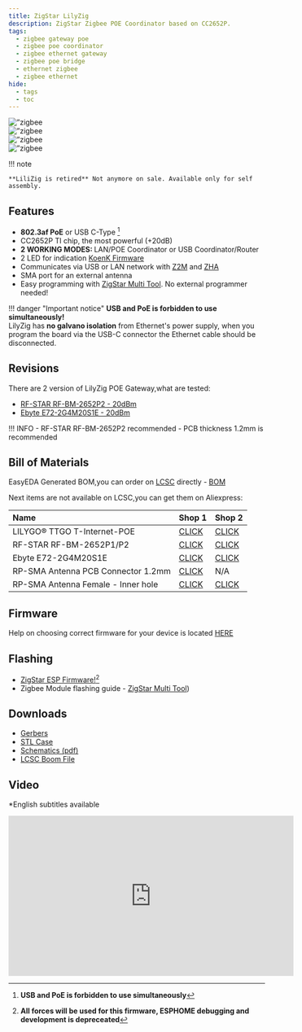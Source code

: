 ```yaml
---
title: ZigStar LilyZig
description: ZigStar Zigbee POE Coordinator based on CC2652P.
tags:
  - zigbee gateway poe
  - zigbee poe coordinator
  - zigbee ethernet gateway
  - zigbee poe bridge
  - ethernet zigbee
  - zigbee ethernet
hide:
  - tags
  - toc
---
```


<div class="swiper stick">
      <div class="swiper-wrapper">
        <div class="swiper-slide">
          <img src="../../assets/images/zigbee-lilyzig/Photo 1.jpg" alt=”zigbee gateway poe”>
        </div>
        <div class="swiper-slide">
          <img src="../../assets/images/zigbee-lilyzig/Photo 2.jpg" alt=”zigbee gateway lan”>
        </div>
		<div class="swiper-slide">
          <img src="../../assets/images/zigbee-lilyzig/Photo 3.jpg" alt=”zigbee lan poe”>
        </div>
		<div class="swiper-slide">
          <img src="../../assets/images/zigbee-lilyzig/Photo 4.jpg" alt=”zigbee gw poe”>
        </div>
      </div>
	  <div class="swiper-pagination"></div>
      <div class="swiper-button-next"></div>
      <div class="swiper-button-prev"></div>
    </div>

!!! note

    **LiliZig is retired** Not anymore on sale. Available only for self assembly.

## Features

- <b>802.3af PoE</b> or USB C-Type [^1]
- CC2652P TI chip, the most powerful (+20dB)
- <b> 2 WORKING MODES: </b> LAN/POE Coordinator or USB Coordinator/Router
- 2 LED for indication [KoenK Firmware](https://github.com/Koenkk/Z-Stack-firmware/tree/master/coordinator/Z-Stack_3.x.0/bin)
- Communicates via USB or LAN network with [Z2M](https://www.zigbee2mqtt.io/) and [ZHA](https://www.home-assistant.io/integrations/zha/)
- SMA port for an external antenna
- Easy programming with [ZigStar Multi Tool](/radio-docs/zigstar-multi-tool/#zigstar-multi-tool). No external programmer needed!<br>

!!! danger "Important notice"
    **USB and PoE is forbidden to use simultaneously!**<br>
    LilyZig has **no galvano isolation** from Ethernet's power supply, when you program the board via the USB-C connector the Ethernet cable should be disconnected.

## Revisions

There are 2 version of LilyZig POE Gateway,what are tested:<br>
- [RF-STAR RF-BM-2652P2 - 20dBm](https://github.com/mercenaruss/zigstar_gateways/raw/main/files/Gerbers/LilyZig/Gerber_TTGO_RF-BM-2652P2.zip)<br>
- [Ebyte E72-2G4M20S1E  - 20dBm](https://github.com/mercenaruss/zigstar_gateways/raw/main/files/Gerbers/LilyZig/Gerber_TTGO_E72-2G4M20S1E.zip)<br> 


!!! INFO
    - RF-STAR RF-BM-2652P2 recommended
	  - PCB thickness 1.2mm is recommended
	

## Bill of Materials

EasyEDA Generated BOM,you can order on [LCSC](https://lcsc.com) directly - [BOM](https://github.com/mercenaruss/zigstar_gateways/blob/main/files/BOM/BOM_TTGO_RF-BM-2652P2.csv)

Next items are not available on LCSC,you can get them on Aliexpress:

| Name  | Shop 1 | Shop 2 |
| :------------|:---------------|:-----|
| LILYGO® TTGO T-Internet-POE| [CLICK](https://letyshops.com/r/aliexpress-69affae66921)| [CLICK](https://letyshops.com/r/aliexpress-95230416106d)|
| RF-STAR RF-BM-2652P1/P2|[CLICK](https://letyshops.com/r/aliexpress-c83c7878b18b) | [CLICK](https://letyshops.com/r/aliexpress-dbe513b72282) |
| Ebyte E72-2G4M20S1E | [CLICK](https://letyshops.com/r/aliexpress-b25ea4b8642a)| [CLICK](https://letyshops.com/r/aliexpress-00563b7dcf47) |
| RP-SMA Antenna PCB Connector 1.2mm | [CLICK](https://letyshops.com/r/aliexpress-7507f61580c3)| N/A |
| RP-SMA Antenna Female - Inner hole |[CLICK](https://letyshops.com/r/aliexpress-81d294a1360f)| [CLICK](https://letyshops.com/r/aliexpress-5ebae68206ac) |

## Firmware

Help on choosing correct firmware for your device is located [HERE](/radio-docs/quick-start/#step-2-download-the-correct-firmware-for-your-device)

## Flashing

* [ZigStar ESP Firmware!](https://github.com/xyzroe/ZigStarGW-FW/releases)[^2]<br> 
* Zigbee Module flashing guide - [ZigStar Multi Tool](/radio-docs/zigstar-multi-tool/#zigstar-multi-tool))<br>

## Downloads
 - [Gerbers](https://github.com/mercenaruss/zigstar_gateways/tree/main/files/Gerbers)
 - [STL Case](https://github.com/mercenaruss/zigstar_gateways/tree/main/files/STL)
 - [Schematics (pdf)](https://github.com/mercenaruss/zigstar_gateways/tree/main/files/Schematics)
 - [LCSC Boom File](https://github.com/mercenaruss/zigstar_gateways/tree/main/files/BOM)

## Video

*English subtitles available

<iframe width="560" height="315" src="https://www.youtube.com/embed/0xBRh4BmTmA" title="YouTube video player" frameborder="0" allow="accelerometer; autoplay; clipboard-write; encrypted-media; gyroscope; picture-in-picture" allowfullscreen></iframe>

[^1]: **USB and PoE is forbidden to use simultaneously**
[^2]: **All forces will be used for this firmware, ESPHOME debugging and development is depreceated**